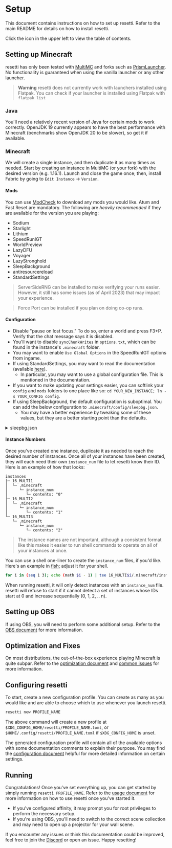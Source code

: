 # Setup

This document contains instructions on how to set up resetti. Refer to the main
README for details on how to install resetti.

Click the icon in the upper left to view the table of contents.

## Setting up Minecraft

resetti has only been tested with [MultiMC](https://multimc.org) and forks such
as [PrismLauncher](https://prismlauncher.org). No functionality is guaranteed
when using the vanilla launcher or any other launcher. 

> **Warning**
> resetti does not currently work with launchers installed using Flatpak.
> You can check if your launcher is installed using Flatpak with `flatpak list`

### Java

You'll need a relatively recent version of Java for certain mods to work
correctly. OpenJDK 19 currently appears to have the best performance with
Minecraft (benchmarks show OpenJDK 20 to be slower), so get it if available.

### Minecraft

We will create a single instance, and then duplicate it as many times as
needed. Start by creating an instance in MultiMC (or your fork) with the desired
version (e.g. 1.16.1). Launch and close the game once; then, install Fabric by
going to `Edit Instance` -> `Version`.

#### Mods

You can use [ModCheck](https://github.com/RedLime/ModCheck) to download any
mods you would like. Atum and Fast Reset are mandatory. The following are
*heavily recommended* if they are available for the version you are playing:

- Sodium
- Starlight
- Lithium
- SpeedRunIGT
- WorldPreview
- LazyDFU
- Voyager
- LazyStronghold
- SleepBackground
- antiresourcereload
- StandardSettings

> ServerSideRNG can be installed to make verifying your runs easier. However,
> it still has some issues (as of April 2023) that may impact your experience.

> Force Port can be installed if you plan on doing co-op runs.

#### Configuration

- Disable "pause on lost focus." To do so, enter a world and press F3+P. Verify
  that the chat message says it is disabled.
- You'll want to disable `syncChunkWrites` in `options.txt`, which can be found in
  the instance's `.minecraft` folder.
- You may want to enable `Use Global Options` in the SpeedRunIGT options from
  ingame.
- If using StandardSettings, you may want to read the documentation (available [here](https://github.com/KingContaria/StandardSettings#standardsettings)).
  - In particular, you may want to use a global configuration file. This is
    mentioned in the documentation.
- If you want to make updating your settings easier, you can softlink your `config` 
  and `mods` folders to one place like so: `cd YOUR_NEW_INSTANCE; ln -s YOUR_CONFIG config`.
- If using SleepBackground, the default configuration is suboptimal. You can add
  the below configuration to `.minecraft/config/sleepbg.json`.
  - You may have a better experience by tweaking some of these values, but they
    are a better starting point than the defaults.

<details>

<summary>sleepbg.json</summary>

```json
{
  "world_preview": {
    "_description": "config for world preview, every time (loading_screen) is rendered (render_times) times, will be render a preview. ex) if (loading_screen.fps_limit) is 30 and this value is 2, preview fps will be 15 (as 30 / 2).",
    "enable": true,
    "render_times": 1
  },
  "background": {
    "_description": "It works when instance is in the background after joined the world.",
    "enable": true,
    "fps_limit": 1
  },
  "world_setup": {
    "_description": "same with (background) config but for (max_ticks) ticks after the joined the world.",
    "enable": true,
    "fps_limit": 30,
    "max_ticks": 20
  },
  "log_interval": {
    "_description": "Changes how often the game prints the worldgen progress to the log file, may be useful for macros (minimum: 50ms, max/default: 500ms)",
    "enable": true,
    "log_interval": 500
  },
  "loading_screen": {
    "_description": "It works when instance is in the world loading screen. minimum (fps_limit) is 15.",
    "enable": true,
    "fps_limit": 30
  },
  "lock_instance": {
    "_description": "It works when instance is in the background with sleepbg.lock file is exist in user directory at every interval ticks. (for macros option)",
    "enable": true,
    "fps_limit": 1,
    "tick_interval": 10,
    "wp_render_times_enable": true,
    "wp_render_times": 10
  }
}
```
</details>

#### Instance Numbers

Once you've created one instance, duplicate it as needed to reach the desired
number of instances. Once all of your instances have been created, they will
each need their own `instance_num` file to let resetti know their ID. Here is
an example of how that looks:

```
instances
├─ 16_MULTI1
│  └─ .minecraft
│     └─ instance_num
│        └─ contents: "0"
├─ 16_MULTI2
│  └─ .minecraft
│     └─ instance_num
│        └─ contents: "1"
└─ 16_MULTI3
   └─ .minecraft
      └─ instance_num
         └─ contents: "2"
```

> The instance names are not important, although a consistent format like this
> makes it easier to run shell commands to operate on all of your instances at
> once.

You can use a shell one-liner to create the `instance_num` files, if you'd like.
Here's an example in [fish](https://fishshell.com); adjust it for your shell.

```sh
for i in (seq 1 3); echo (math $i - 1) | tee 16_MULTI$i/.minecraft/instance_num; end
```

When running resetti, it will only detect instances with an `instance_num`
file. resetti will refuse to start if it cannot detect a set of instances whose
IDs start at 0 and increase sequentially (0, 1, 2, .. n).

## Setting up OBS

If using OBS, you will need to perform some additional setup. Refer to the
[OBS document](https://github.com/tesselslate/resetti/blob/main/doc/obs.md) for
more information.

## Optimization and Fixes

On most distributions, the out-of-the-box experience playing Minecraft is quite
subpar. Refer to the [optimization document](https://github.com/tesselslate/resetti/blob/main/doc/optimization.md)
and [common issues](https://github.com/tesselslate/resetti/blob/main/doc/common-issues.md)
for more information.

## Configuring resetti

To start, create a new configuration profile. You can create as many as you
would like and are able to choose which to use whenever you launch resetti.

```sh
resetti new PROFILE_NAME
```

The above command will create a new profile at `$XDG_CONFIG_HOME/resetti/PROFILE_NAME.toml`,
or `$HOME/.config/resetti/PROFILE_NAME.toml` if `$XDG_CONFIG_HOME` is unset.

The generated configuration profile will contain all of the available options
with some documentation comments to explain their purpose. You may find the
[configuration document](https://github.com/tesselslate/resetti/blob/main/doc/configuration.md)
helpful for more detailed information on certain settings.

## Running

Congratulations! Once you've set everything up, you can get started by simply
running `resetti PROFILE_NAME`. Refer to the [usage document](https://github.com/tesselslate/resetti/blob/main/doc/usage.md)
for more information on how to use resetti once you've started it.

- If you've configured affinity, it may prompt you for root privileges to
  perform the necessary setup.
- If you're using OBS, you'll need to switch to the correct scene collection
  and may need to open up a projector for your wall scene.

If you encounter any issues or think this documentation could be improved, feel
free to join the [Discord](https://discord.gg/fwZA2VJh7k) or open an issue.
Happy resetting!
